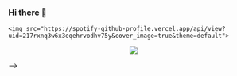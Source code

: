 ### Hi there 👋

<!--
**SquidwardSama/SquidwardSama** is a ✨ _special_ ✨ repository because its `README.md` (this file) appears on your GitHub profile.

Here are some ideas to get you started:

- 🔭 I’m currently working on ...
- 🌱 I’m currently learning ...
- 👯 I’m looking to collaborate on ...
- 🤔 I’m looking for help with ...
- 💬 Ask me about ...
- 📫 How to reach me: ...
- 😄 Pronouns: ...
- ⚡ Fun fact: ...

---
## Music Playing 🎵

<p align="left">
  <a href="https://spotify-github-profile.vercel.app/api/view?uid=217rxnq3w6x3eqehrvodhv75y&redirect=true">
    <!-- Music bars move to the beat and are colored based on the track's happiness, danceability and energy! -->
    <img src="https://spotify-github-profile.vercel.app/api/view?uid=217rxnq3w6x3eqehrvodhv75y&cover_image=true&theme=default">
  </a>
</p>

<p align="center">
  <img src="https://nduongthucanh.vercel.app/api/top-played">
</p>
-->
